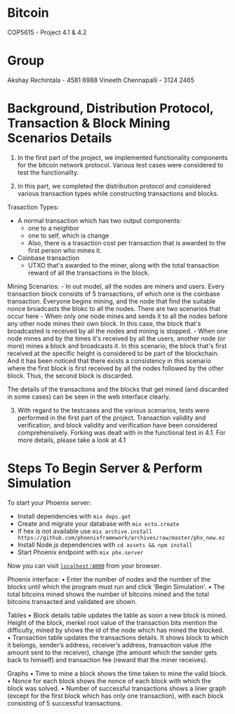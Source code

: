 # Bitcoin

COP5615 - Project 4.1 & 4.2

# Group

Akshay Rechintala - 4581 6988
Vineeth Chennapalli - 3124 2465


# Background, Distribution Protocol, Transaction & Block Mining Scenarios Details

1. In the first part of the project, we implemented functionality components for the bitcoin network protocol. Various test cases were considered to test the functionality.

2. In this part, we completed the distribution protocol and considered various transaction types while constructing transactions and blocks. 

  Trasaction Types:
  - A normal transaction which has two output components: 
    - one to a neighbor
    - one to self, which is change
    - Also, there is a trasaction cost per transaction that is awarded to the first person who mines it.
  - Coinbase transaction
    - UTXO that's awarded to the miner, along with the total transaction reward of all the transactions in the block.

  Mining Scenarios:
    - In out model, all the nodes are miners and users. Every transaction block consists of 5 transactions, of which one is the coinbase transaction. Everyone begins mining, and the node that
    find the suitable nonce broadcasts the blokc to all the nodes. There are two scenarios that occur
    here
      - When only one node mines and sends it to all the nodes before any other node mines their own
      block. In this case, the block that's broadcasted is received by all the nodes and mining is stopped. 
      - When one node mines and by the times it's received by all the users, another node (or more) mines a block and broadcasts it. In this scenario, the block that's first received at the specific height is considered to be part of the blockchain. And it has been noticed that there exists a consistency in this scenario where the first block is first received by all the nodes followed by the other block. Thus, the second block is discarded.

  The details of the transactions and the blocks that get mined (and discarded in some cases) can be seen in the web interface clearly.

3. With regard to the testcases and the various scenarios, tests were performed in the first part of the project. Transaction validity and verification, and block validity and verification have been considered comprehensively. Forking was dealt with in the functional test in 4.1. For more details, please take a look at 4.1

# Steps To Begin Server & Perform Simulation

To start your Phoenix server:

  * Install dependencies with `mix deps.get`
  * Create and migrate your database with `mix ecto.create`
  * If hex is not available use `mix archive.install https://github.com/phoenixframework/archives/raw/master/phx_new.ez `
  * Install Node.js dependencies with `cd assets && npm install`
  * Start Phoenix endpoint with `mix phx.server`

Now you can visit [`localhost:4000`](http://localhost:4000) from your browser.

Phoenix interface:
•	Enter the number of nodes and the number of the blocks until which the program must run and click 'Begin Simulation'.
•	The total bitcoins mined shows the number of bitcoins mined and the total bitcoins transacted and validated are shown.

Tables
•	Block details table updates the table as soon a new block is mined. Height of the block, merkel root value of the transaction bits mention the difficulty, mined by shows the id of the node which has mined the blocked. 
•	Transaction table updates the transactions details. It shows block to which it belongs, sender’s address, receiver’s address, transaction value (the amount sent to the receiver), change (the amount which the sender gets back to himself) and transaction fee (reward that the miner receives).

Graphs
•	Time to mine a block shows the time taken to mine the valid block.
• Nonce for each block shows the nonce of each block with which the block was solved.
• Number of successful transactions shows a liner graph (except for the first block which has only one transaction), with each block consisting of 5 successful transactions.

